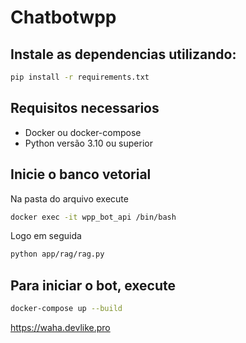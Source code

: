 # Chatbotwpp

## Instale as dependencias utilizando: 
```bash
pip install -r requirements.txt
```


## Requisitos necessarios 
- Docker ou docker-compose
- Python versão 3.10 ou superior


## Inicie o banco vetorial

 Na pasta do arquivo execute
```bash
docker exec -it wpp_bot_api /bin/bash
```
Logo em seguida 
```bash
python app/rag/rag.py
```


## Para iniciar o bot, execute
```bash
docker-compose up --build
```

https://waha.devlike.pro